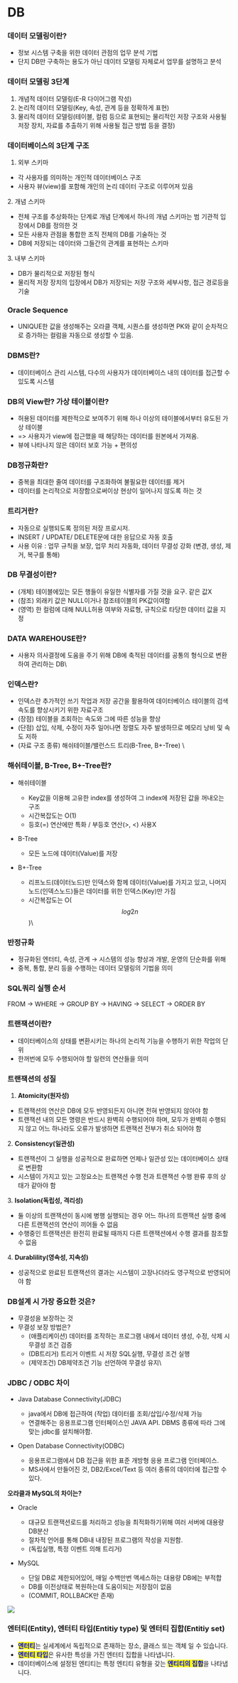 # DB

### 데이터 모델링이란?

* 정보 시스템 구축을 위한 데이터 관점의 업무 분석 기법
* 단지 DB만 구축하는 용도가 아닌 데이터 모델링 자체로서 업무를 설명하고 분석



### 데이터 모델링 3단계

1. 개념적 데이터 모델링(E-R 다이어그램 작성)
2. 논리적 데이터 모델링(Key, 속성, 관계 등을 정확하게 표현)
3. 물리적 데이터 모델링(테이블, 컬럼 등으로 표현되는 물리적인 저장 구조와 사용될 저장 장치, 자료를 추출하기 위해 사용될 접근 방법 등을 결정)



### 데이터베이스의 3단계 구조

1. 외부 스키마

* 각 사용자를 의미하는 개인적 데이터베이스 구조
* 사용자 뷰(view)를 포함해 개인의 논리 데이터 구조로 이루어져 있음



2\. 개념 스키마

* 전체 구조를 추상화하는 단계로 개념 단계에서 하나의 개념 스키마는 범 기관적 입장에서 DB를 정의한 것
* 모든 사용자 관점을 통합한 조직 전체의 DB를 기술하는 것
* DB에 저장되는 데이터와 그들간의 관계를 표현하는 스키마



3\. 내부 스키마

* DB가 물리적으로 저장된 형식
* 물리적 저장 장치의 입장에서 DB가 저장되는 저장 구조와 세부사항, 접근 경로등을 기술



### **Oracle Sequence**

* UNIQUE한 값을 생성해주는 오라클 객체, 시퀀스를 생성하면 PK와 같이 순차적으로 증가하는 컬럼을 자동으로 생성할 수 있음.



### **DBMS란?**

* 데이터베이스 관리 시스템, 다수의 사용자가 데이터베이스 내의 데이터를 접근할 수 있도록 시스템



### &#x20;**DB의 View란? 가상 테이블이란?**

* 허용된 데이터를 제한적으로 보여주기 위해 하나 이상의 테이블에서부터 유도된 가상 테이블&#x20;
* \=> 사용자가 view에 접근했을 때 해당하는 데이터를 원본에서 가져옴.
* 뷰에 나타나지 않은 데이터 보호 가능 + 편의성



### **DB정규화란?**

* 중복을 최대한 줄여 데이터를 구조화하여 불필요한 데이터를 제거
* 데이터를 논리적으로 저장함으로써이상 현상이 일어나지 않도록 하는 것



### **트리거란?**

* 자동으로 실행되도록 정의된 저장 프로시저.&#x20;
* INSERT / UPDATE/ DELETE문에 대한 응답으로 자동 호출&#x20;
* 사용 이유 : 업무 규칙을 보장, 업무 처리 자동화, 데이터 무결성 강화 (변경, 생성, 제거, 복구를 통해)



### **DB 무결성이란?**

* (개체) 테이블에있는 모든 행들이 유일한 식별자를 가질 것을 요구. 같은 값X&#x20;
* (참조) 외래키 값은 NULL이거나 참조테이블의 PK값이여함&#x20;
* (영역) 한 컬럼에 대해 NULL허용 여부와 자료형, 규칙으로 타당한 데이터 값을 지정



### **DATA WAREHOUSE란?**

* 사용자 의사결정에 도움을 주기 위해 DB에 축적된 데이터를 공통의 형식으로 변환하여 관리하는 DB\


### 인덱스란?

* 인덱스란 추가적인 쓰기 작업과 저장 공간을 활용하여 데이터베이스 테이블의 검색 속도를 향상시키기 위한 자료구조
* (장점) 테이블을 조회하는 속도와 그에 따른 성능을 향상
* (단점) 삽입, 삭제, 수정이 자주 일어나면 정렬도 자주 발생하므로 메모리 낭비 및 속도 저하
* (자료 구조 종류) 해쉬테이블/밸런스드 트리(B-Tree, B+-Tree) \


### 해쉬테이블, B-Tree, B+-Tree란?

*   해쉬테이블

    * Key값을 이용해 고유한 index를 생성하여 그 index에 저장된 값을 꺼내오는 구조
    * 시간복잡도는 O(1)
    * 등호(=) 연산에만 특화 / 부등호 연산(>, <) 사용X


*   B-Tree

    * 모든 노드에 데이터(Value)를 저장


* B+-Tree
  * 리프노드(데이터노드)만 인덱스와 함께 데이터(Value)를 가지고 있고, 나머지 노드(인덱스노드)들은 데이터를 위한 인덱스(Key)만 가짐
  * 시간복잡도는 O($$log2n$$)\


### 반정규화

* 정규화된 엔터티, 속성, 관계 → 시스템의 성능 향상과 개발, 운영의 단순화를 위해
* 중복, 통합, 분리 등을 수행하는 데이터 모델링의 기법을 의미



### SQL쿼리 실행 순서   &#x20;

FROM -> WHERE -> GROUP BY -> HAVING -> SELECT -> ORDER BY



### 트랜잭션이란?

* 데이터베이스의 상태를 변환시키는 하나의 논리적 기능을 수행하기 위한 작업의 단위
* 한꺼번에 모두 수행되어야 할 일련의 연산들을 의미



### 트랜잭션의 성질

1. **Atomicity(원자성)**

* 트랜잭션의 연산은 DB에 모두 반영되든지 아니면 전혀 반영되지 않아야 함
* 트랜잭션 내의 모든 명령은 반드시 완벽히 수행되어야 하며, 모두가 완벽히 수행되지 않고 어느 하나라도 오류가 발생하면 트랜잭션 전부가 취소 되어야 함



2\. **Consistency(일관성)**

* 트랜잭션이 그 실행을 성공적으로 완료하면 언제나 일관성 있는 데이터베이스 상태로 변환함
* 시스템이 가지고 있는 고정요소는 트랜잭션 수행 전과 트랜잭션 수행 완류 후의 상태가 같아야 함



3\. **Isolation(독립성, 격리성)**

* 둘 이상의 트랜잭션이 동시에 병행 실행되는 경우 어느 하나의 트랜잭션 실행 중에 다른 트랜잭션의 연산이 끼어들 수 없음
* 수행중인 트랜잭션은 완전히 완료될 때까지 다른 트랜잭션에서 수행 결과를 참조할 수 없음



4\. **Durablility(영속성, 지속성)**

* 성공적으로 완료된 트랜잭션의 결과는 시스템이 고장나더라도 영구적으로 반영되어야 함



### **DB설계 시 가장 중요한 것은?**

* 무결성을 보장하는 것&#x20;
* 무결성 보장 방법은?&#x20;
  * (애플리케이션) 데이터를 조작하는 프로그램 내에서 데이터 생성, 수정, 삭제 시 무결성 조건 검증&#x20;
  * (DB트리거) 트리거 이벤트 시 저장 SQL실행, 무결성 조건 실행&#x20;
  * (제약조건) DB제약조건 기능 선언하여 무결성 유지\


### **JDBC / ODBC 차이**

* Java Database Connectivity(JDBC)
  * java에서 DB에 접근하여 (작업) 데이터를 조회/삽입/수정/삭제 가능
  * 연결해주는 응용프로그램 인터페이스인 JAVA API. DBMS 종류에 따라 그에 맞는 jdbc를 설치해야함.



* Open Database Connectivity(ODBC)
  * 응용프로그램에서 DB 접근을 위한 표준 개방형 응용 프로그램 인터페이스.&#x20;
  * MS사에서 만들어진 것, DB2/Excel/Text 등 여러 종류의 데이터에 접근할 수 있다.



**오라클과 MySQL의 차이는?**

*   Oracle

    * 대규모 트랜잭션로드를 처리하고 성능을 최적화하기위해 여러 서버에 대용량 DB분산
    * 절차적 언어를 통해 DB내 내장된 프로그램의 작성을 지원함.&#x20;
    * (독립실행, 특정 이벤트 의해 트리거)


* MySQL
  * 단일 DB로 제한되어있어, 매일 수백만번 액세스하는 대용량 DB에는 부적합&#x20;
  * DB를 이전상태로 복원하는데 도움이되는 저장점이 없음&#x20;
  * (COMMIT, ROLLBACK만 존재)

![](<../.gitbook/assets/image (17).png>)

### **엔터티(Entity), 엔터티 타입(Entitiy type) 및 엔터티 집합(Entitiy set)**

* <mark style="color:blue;">**엔터티**</mark>는 실세계에서 독립적으로 존재하는 장소, 클래스 또는 객체 일 수 있습니다.
* <mark style="color:blue;">**엔터티 타입**</mark>은 유사한 특성을 가진 엔터티 집합을 나타냅니다.
* 데이터베이스에 설정된 엔티티는 특정 엔티티 유형을 갖는 <mark style="color:blue;">**엔티티의 집합**</mark>을 나타냅니다.
